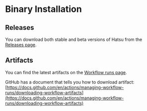 # Binary Installation

## Releases

You can download both stable and beta versions of Hatsu from the [Releases page](https://github.com/importantimport/hatsu/releases).

## Artifacts

You can find the latest artifacts on the [Workflow runs page](https://github.com/importantimport/hatsu/actions/workflows/release.yml).

GitHub has a document that tells you how to download artifact: [https://docs.github.com/en/actions/managing-workflow-runs/downloading-workflow-artifacts](https://docs.github.com/en/actions/managing-workflow-runs/downloading-workflow-artifacts)
